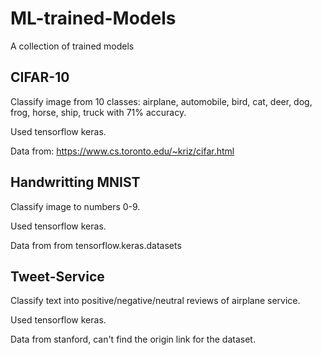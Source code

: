 # ML-trained-Models
A collection of trained models

## CIFAR-10

Classify image from 10 classes: airplane, automobile, bird, cat, deer, dog, frog, horse, ship, truck with 71% accuracy.

Used tensorflow keras.

Data from: https://www.cs.toronto.edu/~kriz/cifar.html

## Handwritting MNIST

Classify image to numbers 0-9.

Used tensorflow keras.

Data from from tensorflow.keras.datasets

## Tweet-Service

Classify text into positive/negative/neutral reviews of airplane service.

Used tensorflow keras.

Data from stanford, can't find the origin link for the dataset.
